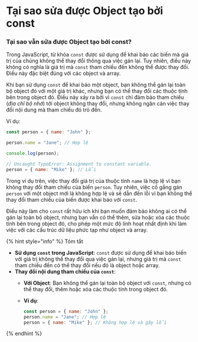 # Tại sao sửa được Object tạo bởi const

### Tại sao vẫn sửa được Object tạo bởi const?

Trong JavaScript, từ khóa `const` được sử dụng để khai báo các biến mà giá trị của chúng không thể thay đổi thông qua việc gán lại. Tuy nhiên, điều này không có nghĩa là giá trị mà `const` tham chiếu đến không thể được thay đổi. Điều này đặc biệt đúng với các object và array.

Khi bạn sử dụng `const` để khai báo một object, bạn không thể gán lại toàn bộ object đó với một giá trị khác, nhưng bạn có thể thay đổi các thuộc tính bên trong object đó. Điều này xảy ra bởi vì `const` chỉ đảm bảo tham chiếu (_địa chỉ bộ nhớ_) tới object không thay đổi, nhưng không ngăn cản việc thay đổi nội dung mà tham chiếu đó trỏ đến.

Ví dụ:

```javascript
const person = { name: "John" };

person.name = "Jane"; // Hợp lệ

console.log(person);

// Uncaught TypeError: Assignment to constant variable.
person = { name: "Mike" }; // Lỗi
```

Trong ví dụ trên, việc thay đổi giá trị của thuộc tính `name` là hợp lệ vì bạn không thay đổi tham chiếu của biến `person`. Tuy nhiên, việc cố gắng gán `person` với một object mới là không hợp lệ và sẽ dẫn đến lỗi vì bạn không thể thay đổi tham chiếu của biến được khai báo với `const`.

Điều này làm cho `const` rất hữu ích khi bạn muốn đảm bảo không ai có thể gán lại toàn bộ object, nhưng bạn vẫn có thể thêm, sửa hoặc xóa các thuộc tính bên trong object đó, cho phép một mức độ linh hoạt nhất định khi làm việc với các cấu trúc dữ liệu phức tạp như object và array.

{% hint style="info" %}
Tóm tắt

* **Sử dụng `const` trong JavaScript**: `const` được sử dụng để khai báo biến với giá trị không thể thay đổi qua việc gán lại, nhưng giá trị mà `const` tham chiếu đến có thể thay đổi nếu đó là object hoặc array.
* **Thay đổi nội dung tham chiếu của `const`**:
  * **Với Object**: Bạn không thể gán lại toàn bộ object với `const`, nhưng có thể thay đổi, thêm hoặc xóa các thuộc tính trong object đó.
  *   **Ví dụ**:

      ```js
      const person = { name: "John" };
      person.name = "Jane"; // Hợp lệ
      person = { name: "Mike" }; // Không hợp lệ và gây lỗi
      ```
{% endhint %}
